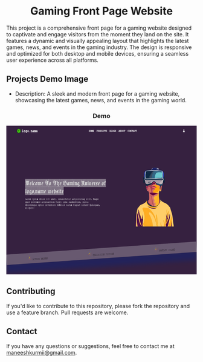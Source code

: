 <h1 align="center">Gaming Front Page Website</h1>
<p>This project is a comprehensive front page for a gaming website designed to captivate and engage visitors from the moment they land on the site. It features a dynamic and visually appealing layout that highlights the latest games, news, and events in the gaming industry. The design is responsive and optimized for both desktop and mobile devices, ensuring a seamless user experience across all platforms.</p>

## Projects Demo Image
- Description: A sleek and modern front page for a gaming website, showcasing the latest games, news, and events in the gaming world.
<h3 align="center">Demo</h3>
<img src="front-page-of-Game-website/assets/demo-image.png" alt="Gaming Front Page Demo" width="852" height="393">

## Contributing
If you'd like to contribute to this repository, please fork the repository and use a feature branch. Pull requests are welcome.

## Contact
If you have any questions or suggestions, feel free to contact me at maneeshkurmii@gmail.com.
